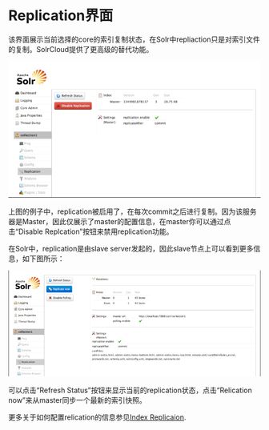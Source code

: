 # Replication界面 #
该界面展示当前选择的core的索引复制状态，在Solr中repliaction只是对索引文件的复制。SolrCloud提供了更高级的替代功能。

<img src="images/1.4.8.8-replication-master.png" />

上图的例子中，replication被启用了，在每次commit之后进行复制。因为该服务器是Master，因此仅展示了master的配置信息，在master你可以通过点击“Disable Replcation”按钮来禁用replication功能。

在Solr中，replication是由slave server发起的，因此slave节点上可以看到更多信息，如下图所示：

<img src="images/1.4.8.8-replication-slave.png" />

可以点击“Refresh Status”按钮来显示当前的replication状态，点击“Relication now”来从master同步一个最新的索引快照。

更多关于如何配置relication的信息参见[Index Replicaion]().

